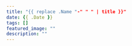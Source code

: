 ```yaml
---
title: "{{ replace .Name "-" " " | title }}"
date: {{ .Date }}
tags: []
featured_image: ""
description: ""
---
```

